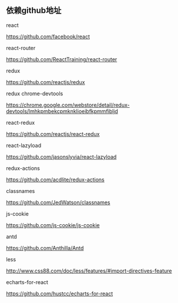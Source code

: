 
依赖github地址
--------------------



react

https://github.com/facebook/react

react-router

https://github.com/ReactTraining/react-router

redux

https://github.com/reactjs/redux

redux chrome-devtools

https://chrome.google.com/webstore/detail/redux-devtools/lmhkpmbekcpmknklioeibfkpmmfibljd

react-redux

https://github.com/reactjs/react-redux

react-lazyload

https://github.com/jasonslyvia/react-lazyload


redux-actions

https://github.com/acdlite/redux-actions

classnames

https://github.com/JedWatson/classnames

js-cookie

https://github.com/js-cookie/js-cookie

antd

https://github.com/Anthilla/Antd

less

http://www.css88.com/doc/less/features/#import-directives-feature

echarts-for-react

https://github.com/hustcc/echarts-for-react
